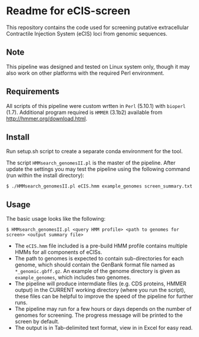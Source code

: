 # Readme for eCIS-screen
This repository contains the code used for screening putative extracellular Contractile Injection System (eCIS) loci from genomic sequences.

## Note
This pipeline was designed and tested on Linux system only, though it may also work on other platforms with the required Perl environment.

## Requirements
All scripts of this pipeline were custom wrtten in `Perl` (5.10.1) with `bioperl` (1.7).
Additional program required is `HMMER` (3.1b2) available from http://hmmer.org/download.html.

## Install
Run setup.sh script to create a separate conda environment for the tool.

The script `HMMsearch_genomesII.pl` is the master of the pipeline.
After update the settings you may test the pipeline using the following command (run within the install directory):

    $ ./HMMsearch_genomesII.pl eCIS.hmm example_genomes screen_summary.txt

## Usage
The basic usage looks like the following:

    $ HMMsearch_genomesII.pl <query HMM profile> <path to genomes for screen> <output summary file>

- The `eCIS.hmm` file included is a pre-build HMM profile contains multiple HMMs for all components of eCISs.
- The path to genomes is expected to contain sub-directories for each genome, which should contain the GenBank format file named as `*_genomic.gbff.gz`. An example of the genome directory is given as `example_genomes`, which includes two genomes.
- The pipeline will produce intermdiate files (e.g. CDS proteins, HMMER output) in the CURRENT working directory (where you run the script), these files can be helpful to improve the speed of the pipeline for further runs.
- The pipeline may run for a few hours or days depends on the number of genomes for screening. The progress message will be printed to the screen by default.
- The output is in Tab-delimited text format, view in in Excel for easy read.

